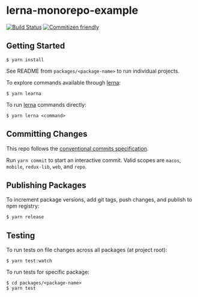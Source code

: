 # lerna-monorepo-example

[![Build Status](https://travis-ci.org/jlegrone/lerna-monorepo-example.svg?branch=master)](https://travis-ci.org/jlegrone/lerna-monorepo-example) [![Commitizen friendly](https://img.shields.io/badge/commitizen-friendly-brightgreen.svg)](http://commitizen.github.io/cz-cli/)

## Getting Started
```
$ yarn install
```

See README from `packages/<package-name>` to run individual projects.

To explore commands available through [lerna](https://github.com/lerna/lerna/):
```
$ yarn learna
```

To run [lerna](https://github.com/lerna/lerna/) commands directly:
```
$ yarn lerna <command>
```

## Committing Changes

This repo follows the [conventional commits specification](https://conventionalcommits.org).

Run `yarn commit` to start an interactive commit.  Valid scopes are `macos`, `mobile`, `redux-lib`, `web`, and `repo`.

## Publishing Packages

To increment package versions, add git tags, push changes, and publish to npm registry:
```
$ yarn release
```

## Testing
To run tests on file changes across all packages (at project root):
```
$ yarn test:watch
```

To run tests for specific package:
```
$ cd packages/<package-name>
$ yarn test
```
